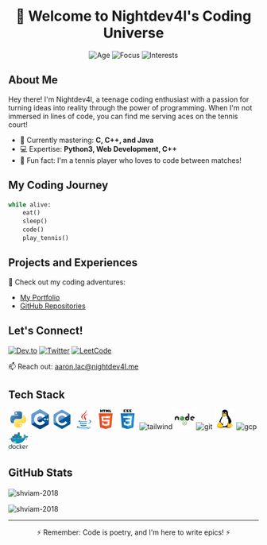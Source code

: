 <h1 align="center">👋 Welcome to Nightdev4l's Coding Universe</h1>

<p align="center">
  <img src="https://img.shields.io/badge/Age-Teen-blue" alt="Age">
  <img src="https://img.shields.io/badge/Focus-Web%20Dev%20%7C%20C%2B%2B%20%7C%20Python-brightgreen" alt="Focus">
  <img src="https://img.shields.io/badge/From-Code%20to%20Court-orange" alt="Interests">
</p>

## About Me

Hey there! I'm Nightdev4l, a teenage coding enthusiast with a passion for turning ideas into reality through the power of programming. When I'm not immersed in lines of code, you can find me serving aces on the tennis court!

- 🚀 Currently mastering: **C, C++, and Java**
- 💻 Expertise: **Python3, Web Development, C++**
- 🎾 Fun fact: I'm a tennis player who loves to code between matches!

## My Coding Journey

```python
while alive:
    eat()
    sleep()
    code()
    play_tennis()
```

## Projects and Experiences

🔗 Check out my coding adventures:
- [My Portfolio](https://nightdev4l.web.app/)
- [GitHub Repositories](https://github.com/shviam-2018?tab=repositories)

## Let's Connect!

<p align="left">
<a href="https://dev.to/nightdev" target="blank"><img align="center" src="https://raw.githubusercontent.com/rahuldkjain/github-profile-readme-generator/master/src/images/icons/Social/devto.svg" alt="Dev.to" height="30" width="40" /></a>
<a href="https://twitter.com/shviamj" target="blank"><img align="center" src="https://raw.githubusercontent.com/rahuldkjain/github-profile-readme-generator/master/src/images/icons/Social/twitter.svg" alt="Twitter" height="30" width="40" /></a>
<a href="https://leetcode.com/shviam-2018/" target="blank"><img align="center" src="https://raw.githubusercontent.com/rahuldkjain/github-profile-readme-generator/master/src/images/icons/Social/leet-code.svg" alt="LeetCode" height="30" width="40" /></a>
</p>

📫 Reach out: aaron.lac@nightdev4l.me

## Tech Stack

<p align="left">
<img src="https://raw.githubusercontent.com/devicons/devicon/master/icons/python/python-original.svg" alt="python" width="40" height="40"/>
<img src="https://raw.githubusercontent.com/devicons/devicon/master/icons/cplusplus/cplusplus-original.svg" alt="cplusplus" width="40" height="40"/>
<img src="https://raw.githubusercontent.com/devicons/devicon/master/icons/c/c-original.svg" alt="c" width="40" height="40"/>
<img src="https://raw.githubusercontent.com/devicons/devicon/master/icons/java/java-original.svg" alt="java" width="40" height="40"/>
<img src="https://raw.githubusercontent.com/devicons/devicon/master/icons/html5/html5-original-wordmark.svg" alt="html5" width="40" height="40"/>
<img src="https://raw.githubusercontent.com/devicons/devicon/master/icons/css3/css3-original-wordmark.svg" alt="css3" width="40" height="40"/>
<img src="https://www.vectorlogo.zone/logos/tailwindcss/tailwindcss-icon.svg" alt="tailwind" width="40" height="40"/>
<img src="https://raw.githubusercontent.com/devicons/devicon/master/icons/nodejs/nodejs-original-wordmark.svg" alt="nodejs" width="40" height="40"/>
<img src="https://www.vectorlogo.zone/logos/git-scm/git-scm-icon.svg" alt="git" width="40" height="40"/>
<img src="https://raw.githubusercontent.com/devicons/devicon/master/icons/linux/linux-original.svg" alt="linux" width="40" height="40"/>
<img src="https://www.vectorlogo.zone/logos/google_cloud/google_cloud-icon.svg" alt="gcp" width="40" height="40"/>
<img src="https://raw.githubusercontent.com/devicons/devicon/master/icons/docker/docker-original-wordmark.svg" alt="docker" width="40" height="40"/>
</p>

## GitHub Stats

<p><img align="center" src="https://github-readme-stats.vercel.app/api/top-langs?username=shviam-2018&show_icons=true&locale=en&layout=compact" alt="shviam-2018" /></p>

<p><img align="center" src="https://github-readme-streak-stats.herokuapp.com/?user=shviam-2018&" alt="shviam-2018" /></p>

---

<p align="center">⚡ Remember: Code is poetry, and I'm here to write epics! ⚡</p>
